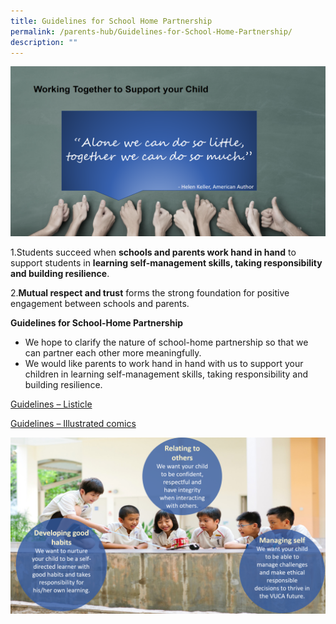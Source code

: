 ```yaml
---
title: Guidelines for School Home Partnership
permalink: /parents-hub/Guidelines-for-School-Home-Partnership/
description: ""
---
```

![](/images/Parents'%20Hub/Guidelines%20for%20school/Working-Together-to-Support-Your-Child.png)

1.Students succeed when **schools and parents work hand in hand** to support students in **learning self-management skills, taking responsibility and building resilience**.

2.**Mutual respect and trust** forms the strong foundation for positive engagement between schools and parents.

**Guidelines for School-Home Partnership**

*   We hope to clarify the nature of school-home partnership so that we can partner each other more meaningfully.
*   We would like parents to work hand in hand with us to support your children in learning self-management skills, taking responsibility and building resilience.

[Guidelines – Listicle](/files/Parents'%20Hub/Guidelines%20for%20School/Guidelines-Listicle.pdf)

[Guidelines – Illustrated comics](/files/Parents'%20Hub/Guidelines%20for%20School/Guidelines-Illustrated-comics.pdf)

![](/images/Parents'%20Hub/Guidelines%20for%20school/School-Home-Partnership.png)